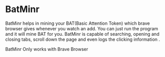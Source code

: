 # BatMinr
BatMinr helps in mining your BAT(Basic Attention Token) which brave browser gives whenever you watch an add.
You can just run the program and it will mine BAT for you.
BatMinr is capable of searching, opening and closing tabs, scroll down the page and even logs the clicking information .

BatMinr Only works with Brave Browser
